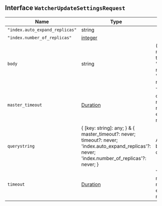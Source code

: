 ## Interface `WatcherUpdateSettingsRequest`

| Name | Type | Description |
| - | - | - |
| `"index.auto_expand_replicas"` | string | &nbsp; |
| `"index.number_of_replicas"` | [integer](./integer.md) | &nbsp; |
| `body` | string | ({ [key: string]: any; } & { master_timeout?: never; timeout?: never; 'index.auto_expand_replicas'?: never; 'index.number_of_replicas'?: never; }) | All values in `body` will be added to the request body. |
| `master_timeout` | [Duration](./Duration.md) | The period to wait for a connection to the master node. If no response is received before the timeout expires, the request fails and returns an error. |
| `querystring` | { [key: string]: any; } & { master_timeout?: never; timeout?: never; 'index.auto_expand_replicas'?: never; 'index.number_of_replicas'?: never; } | All values in `querystring` will be added to the request querystring. |
| `timeout` | [Duration](./Duration.md) | The period to wait for a response. If no response is received before the timeout expires, the request fails and returns an error. |
